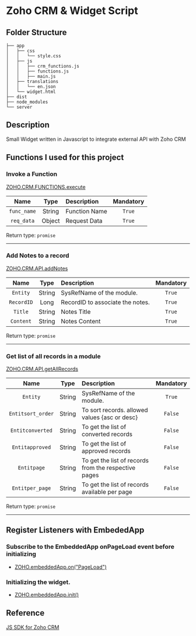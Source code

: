 # Zoho CRM & Widget Script

## Folder Structure

    ├── app
    │   ├── css
    │   │   └── style.css
    │   ├── js
    │   │   ├── crm_functions.js
    │   │   ├── functions.js
    │   │   ├── main.js
    │   ├── translations
    │   │   └── en.json
    │   └── widget.html
    ├── dist
    ├── node_modules
    └── server

## Description

Small Widget written in Javascript to integrate external API with Zoho CRM

## Functions I used for this project

### Invoke a Function
[ZOHO.CRM.FUNCTIONS.execute](https://help.zwidgets.com/help/latest/ZOHO.CRM.FUNCTIONS.html)

|   Name    |  Type  |  Description  | Mandatory |
|:---------:|:------:|:-------------|:---------:|
| `func_name` | String | Function Name |   `True`    |
| `req_data`  | Object | Request Data  |   `True`    |

Return type: `promise`

---

### Add Notes to a record
[ZOHO.CRM.API.addNotes](https://help.zwidgets.com/help/latest/ZOHO.CRM.API.html#.addNotes)


| Name     | Type   | Description                      | Mandatory |
|:--------:|:------:|:--------------------------------|:---------:|
| `Entity`   | String | SysRefName of the module.        | `True`      |
| `RecordID` | Long   | RecordID to associate the notes. | `True`      |
| `Title`    | String | Notes Title                      | `True`      |
| `Content`  | String | Notes Content                    | `True`      |

Return type: `promise`

---

### Get list of all records in a module
[ZOHO.CRM.API.getAllRecords](https://help.zwidgets.com/help/latest/ZOHO.CRM.API.html#.getAllRecords)

|       Name        |  Type  |                 Description                          | Mandatory |
|:-----------------:|:------:|:----------------------------------------------------|:---------:|
|     `Entity`      | String |                  SysRefName of the module.           |   `True`    |
| `Entitsort_order` | String |    To sort records. allowed values {asc or desc}     |   `False`   |
| `Entitconverted`  | String |         To get the list of converted records         |   `False`   |
|  `Entitapproved`  | String |         To get the list of approved records          |   `False`   |
|    `Entitpage`    | String | To get the list of records from the respective pages |   `False`   |
|  `Entitper_page`  | String |    To get the list of records available per page     |   `False`   |

Return type: `promise`

---

##  Register Listeners with EmbededApp
### Subscribe to the EmbeddedApp onPageLoad event before initializing
- [ZOHO.embeddedApp.on("PageLoad")](ZOHO.embeddedApp.on("PageLoad"))

### Initializing the widget.
- [ZOHO.embeddedApp.init()](ZOHO.embeddedApp.init())



## Reference
[JS SDK for Zoho CRM](https://help.zwidgets.com/help/latest/index.html)
